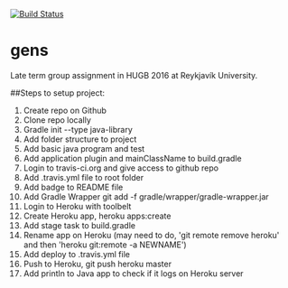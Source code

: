 [![Build Status](https://travis-ci.org/HUGB2016/gens.svg?branch=master)](https://travis-ci.org/HUGB2016/gens)
# gens
Late term group assignment in HUGB 2016 at Reykjavík University.

##Steps to setup project:
1. Create repo on Github
2. Clone repo locally
3. Gradle init --type java-library
4. Add folder structure to project
5. Add basic java program and test
6. Add application plugin and mainClassName to build.gradle
7. Login to travis-ci.org and give access to github repo
8. Add .travis.yml file to root folder
9. Add badge to README file
10. Add Gradle Wrapper git add -f gradle/wrapper/gradle-wrapper.jar
11. Login to Heroku with toolbelt
12. Create Heroku app, heroku apps:create
13. Add stage task to build.gradle
14. Rename app on Heroku (may need to do, 'git remote remove heroku' and then 'heroku git:remote -a NEWNAME')
15. Add deploy to .travis.yml file
16. Push to Heroku, git push heroku master
17. Add println to Java app to check if it logs on Heroku server